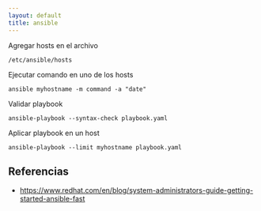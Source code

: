 ```yaml
---
layout: default
title: ansible
---
```


Agregar hosts en el archivo

    /etc/ansible/hosts

Ejecutar comando en uno de los hosts

    ansible myhostname -m command -a "date"

Validar playbook

    ansible-playbook --syntax-check playbook.yaml

Aplicar playbook en un host

    ansible-playbook --limit myhostname playbook.yaml

## Referencias

* https://www.redhat.com/en/blog/system-administrators-guide-getting-started-ansible-fast
